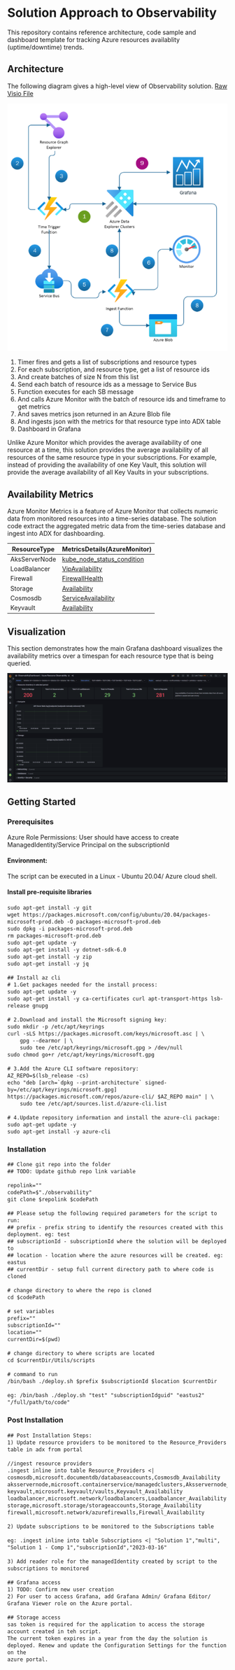 # Solution Approach to Observability

This repository contains reference architecture, code sample and dashboard template for tracking Azure resources availablity (uptime/downtime) trends.

## Architecture

The following diagram gives a high-level view of Observability solution. [Raw Visio File](Docs/architecture-raw.vsdx)


![Solution Architecture](Docs/architecture.png)

1. Timer fires and gets a list of subscriptions and resource types 
2. For each subscription, and resource type, get a list of resource ids
3. And create batches of size N from this list
4. Send each batch of resource ids as a message to Service Bus
5. Function executes for each SB message 
6. And calls Azure Monitor with the batch of resource ids and timeframe to get metrics 
7. And saves metrics json returned in an Azure Blob file
8. And ingests json with the metrics for that resource type into ADX table
9. Dashboard in Grafana

Unlike Azure Monitor which provides the average availability of one resource at a time, this solution provides the average availability of all resources of the same resource type in your subscriptions. For example, instead of providing the availability of one Key Vault, this solution will provide the average availability of all Key Vaults in your subscriptions.


 

## Availability Metrics

Azure Monitor Metrics is a feature of Azure Monitor that collects numeric data from monitored resources into a time-series database. The solution code extract the aggregated metric data from the time-series database and ingest into ADX for dashboarding.

| ResourceType  	| MetricsDetails(AzureMonitor)                                                                                                                 	|
|---------------	|----------------------------------------------------------------------------------------------------------------------------------------------	|
| AksServerNode 	| [kube_node_status_condition](https://learn.microsoft.com/en-us/azure/azure-monitor/essentials/metrics-supported#microsoftcontainerservicemanagedclusters)   	|
| LoadBalancer  	| [VipAvailability](https://learn.microsoft.com/en-us/azure/azure-monitor/essentials/metrics-supported#microsoftnetworkloadbalancers)           	|
| Firewall      	| [FirewallHealth](https://learn.microsoft.com/en-us/azure/azure-monitor/essentials/metrics-supported#microsoftnetworkazurefirewalls)           	|
| Storage       	| [Availability](https://learn.microsoft.com/en-us/azure/azure-monitor/essentials/metrics-supported#microsoftclassicstoragestorageaccounts)     	|
| Cosmosdb      	| [ServiceAvailability](https://learn.microsoft.com/en-us/azure/azure-monitor/essentials/metrics-supported#microsoftdocumentdbdatabaseaccounts) 	|
| Keyvault      	| [Availability](https://learn.microsoft.com/en-us/azure/azure-monitor/essentials/metrics-supported#microsoftkeyvaultvaults)                    	|

## Visualization
This section demonstrates how the main Grafana dashboard visualizes the availability metrics over a timespan for each resource type that is being queried. 

![Solution Visualization](Docs/visualization.png)

## Getting Started


### Prerequisites
Azure Role Permissions: User should have access to create ManagedIdentity/Service Principal on the subscriptionId

#### Environment:
The script can be executed in a Linux - Ubuntu 20.04/ Azure cloud shell.

#### Install pre-requisite libraries

```sudo apt-get update -y
sudo apt-get install -y git
wget https://packages.microsoft.com/config/ubuntu/20.04/packages-microsoft-prod.deb -O packages-microsoft-prod.deb
sudo dpkg -i packages-microsoft-prod.deb
rm packages-microsoft-prod.deb
sudo apt-get update -y
sudo apt-get install -y dotnet-sdk-6.0
sudo apt-get install -y zip
sudo apt-get install -y jq

## Install az cli
# 1.Get packages needed for the install process:
sudo apt-get update -y
sudo apt-get install -y ca-certificates curl apt-transport-https lsb-release gnupg

# 2.Download and install the Microsoft signing key:
sudo mkdir -p /etc/apt/keyrings
curl -sLS https://packages.microsoft.com/keys/microsoft.asc | \
    gpg --dearmor | \
    sudo tee /etc/apt/keyrings/microsoft.gpg > /dev/null
sudo chmod go+r /etc/apt/keyrings/microsoft.gpg

# 3.Add the Azure CLI software repository:
AZ_REPO=$(lsb_release -cs)
echo "deb [arch=`dpkg --print-architecture` signed-by=/etc/apt/keyrings/microsoft.gpg] https://packages.microsoft.com/repos/azure-cli/ $AZ_REPO main" | \
    sudo tee /etc/apt/sources.list.d/azure-cli.list

# 4.Update repository information and install the azure-cli package:
sudo apt-get update -y
sudo apt-get install -y azure-cli
```

### Installation
```
## Clone git repo into the folder
## TODO: Update github repo link variable

repolink=""
codePath=$"./observability"
git clone $repolink $codePath

## Please setup the following required parameters for the script to run:
## prefix - prefix string to identify the resources created with this deployment. eg: test
## subscriptionId - subscriptionId where the solution will be deployed to
## location - location where the azure resources will be created. eg: eastus
## currentDir - setup full current directory path to where code is cloned

# change directory to where the repo is cloned
cd $codePath

# set variables
prefix=""
subscriptionId=""
location=""
currentDir=$(pwd)

# change directory to where scripts are located
cd $currentDir/Utils/scripts

# command to run
/bin/bash ./deploy.sh $prefix $subscriptionId $location $currentDir

eg: /bin/bash ./deploy.sh "test" "subscriptionIdguid" "eastus2" "/full/path/to/code"
```

### Post Installation
```
## Post Installation Steps:
1) Update resource providers to be monitored to the Resource_Providers table in adx from portal 

//ingest resource providers
.ingest inline into table Resource_Providers <| 
cosmosdb,microsoft.documentdb/databaseaccounts,Cosmosdb_Availability
aksservernode,microsoft.containerservice/managedclusters,Aksservernode_Availability
keyvault,microsoft.keyvault/vaults,Keyvault_Availability
loadbalancer,microsoft.network/loadbalancers,Loadbalancer_Availability
storage,microsoft.storage/storageaccounts,Storage_Availability
firewall,microsoft.network/azurefirewalls,Firewall_Availability

2) Update subscriptions to be monitored to the Subscriptions table

eg: .ingest inline into table Subscriptions <| "Solution 1","multi", "Solution 1 - Comp 1","subscriptionId","2023-03-16"

3) Add reader role for the managedIdentity created by script to the subscriptions to monitored

## Grafana access
1) TODO: Confirm new user creation 
2) For user to access Grafana, add Grafana Admin/ Grafana Editor/ Grafana Viewer role on the Azure portal.

## Storage access 
sas token is required for the application to access the storage account created in teh script. 
The current token expires in a year from the day the solution is deployed. Renew and update the Configuration Settings for the function on the 
azure portal.
```